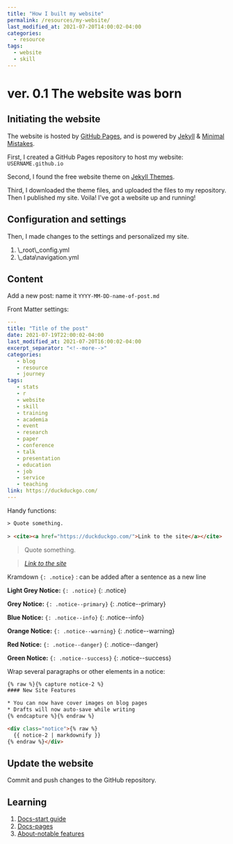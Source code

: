 ```yaml
---
title: "How I built my website"
permalink: /resources/my-website/
last_modified_at: 2021-07-20T14:00:02-04:00
categories:
  - resource
tags:
  - website
  - skill
---
```


# ver. 0.1 The website was born

## Initiating the website
The website is hosted by [GitHub Pages][github-pages], and is powered by [Jekyll][jekyll] & [Minimal Mistakes][minimal-mistakes].

[github-pages]: https://pages.github.com/
[jekyll]: https://jekyllrb.com/
[minimal-mistakes]: https://mademistakes.com/work/minimal-mistakes-jekyll-theme/

First, I created a GitHub Pages repository to host my website: `USERNAME.github.io`

Second, I found the free website theme on [Jekyll Themes](https://jekyllthemes.io/).

Third, I downloaded the theme files, and uploaded the files to my repository. Then I published my site. Voila! I've got a website up and running!

## Configuration and settings
Then, I made changes to the settings and personalized my site.

1. \\_root\\_config.yml
2. \\_data\\navigation.yml

## Content
Add a new post: 
name it `YYYY-MM-DD-name-of-post.md`

Front Matter settings:
```yaml
---
title: "Title of the post"
date: 2021-07-19T22:00:02-04:00
last_modified_at: 2021-07-20T16:00:02-04:00
excerpt_separator: "<!--more-->"
categories:
   - blog
   - resource
   - journey
tags:
   - stats
   - r
   - website
   - skill
   - training
   - academia
   - event
   - research
   - paper
   - conference
   - talk
   - presentation
   - education
   - job
   - service
   - teaching
link: https://duckduckgo.com/
---

```

Handy functions:
```html
> Quote something.
  
> <cite><a href="https://duckduckgo.com/">Link to the site</a></cite>
```

> Quote something.
  
> <cite><a href="https://duckduckgo.com/">Link to the site</a></cite>


Kramdown `{: .notice}` : can be added after a sentence as a new line

**Light Grey Notice:** `{: .notice}`
{: .notice}

**Grey Notice:** `{: .notice--primary}`
{: .notice--primary}

**Blue Notice:** `{: .notice--info}`
{: .notice--info}

**Orange Notice:** `{: .notice--warning}`
{: .notice--warning}

**Red Notice:** `{: .notice--danger}`
{: .notice--danger}

**Green Notice:** `{: .notice--success}`
{: .notice--success}

Wrap several paragraphs or other elements in a notice:

```html
{% raw %}{% capture notice-2 %}
#### New Site Features

* You can now have cover images on blog pages
* Drafts will now auto-save while writing
{% endcapture %}{% endraw %}

<div class="notice">{% raw %}
  {{ notice-2 | markdownify }}
{% endraw %}</div>
```
## Update the website
Commit and push changes to the GitHub repository.

## Learning
1. [Docs-start guide](https://mmistakes.github.io/minimal-mistakes/docs/quick-start-guide/)
2. [Docs-pages](https://mmistakes.github.io/minimal-mistakes/docs/pages/)
3. [About-notable features](https://mmistakes.github.io/minimal-mistakes/about/#notable-features)
